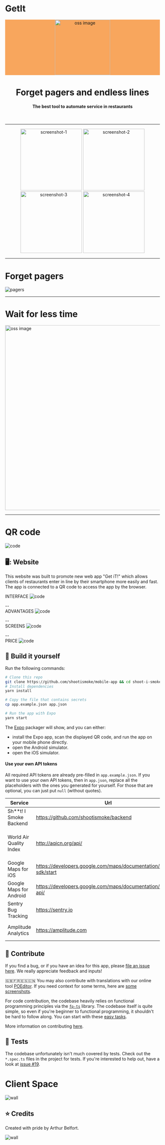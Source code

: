 # GetIt


<p align="center" style="background-color: #F8A65D;">
    <img alt="oss image" src="https://github.com/Arthur756/GetIt/blob/5cc11bcb49173b91913cf1102cd106bc15dc4dbe/LOGO-GETiT-PNG.png" width="180px">
    <h1 align="center">Forget pagers and endless lines</h1>
</p>
<h4 align="center">The best tool to automate service in restaurants </h4>

<br />

---

<p align="center">
  <img src="https://github.com/Arthur756/GetIt/blob/5cc11bcb49173b91913cf1102cd106bc15dc4dbe/iPhone%20X-XS-11%20Pro%20%E2%80%93%207.jpg" alt="screenshot-1" width="200">
  <img src="https://github.com/Arthur756/GetIt/blob/5cc11bcb49173b91913cf1102cd106bc15dc4dbe/IPHONE-LIST-GETiT.png" alt="screenshot-2" width="200">
  <img src="https://github.com/Arthur756/GetIt/blob/5cc11bcb49173b91913cf1102cd106bc15dc4dbe/GETiT-MESAPRONTA.png" alt="screenshot-3" width="200">
  <img src="https://github.com/Arthur756/GetIt/blob/3b583f161c06d741dbfb0adc6509c17a524f4742/GETiT-LOGINSCREEN-PNG.png" alt="screenshot-4" width="200">
</p>

---

# Forget pagers

![pagers](https://github.com/Arthur756/GetIt/blob/5cc11bcb49173b91913cf1102cd106bc15dc4dbe/NO%20PAGER-SYMBOL.png)


---

# Wait for less time

<img alt="oss image" src="https://github.com/Arthur756/GetIt/blob/3b583f161c06d741dbfb0adc6509c17a524f4742/5233.jpg" width="600px">


---

# QR code

![code](https://github.com/Arthur756/GetIt/blob/5cc11bcb49173b91913cf1102cd106bc15dc4dbe/GETiT-QRCODE-BOARD.png)


## 🖥️: Website

This website was built to promote new web app "Get iT!" which allows clients of restaurants enter in line by their smartphone more easily and fast. The app is connected to a QR code to access the app by the browser.

INTERFACE
![code](https://github.com/Arthur756/GetIt/blob/1272157adb2e16bdc00cc1220d47db9201d52ead/Captura%20de%20Tela%20(84)_edited.jpg)

--
<br/>
ADVANTAGES
![code](https://github.com/Arthur756/GetIt/blob/1272157adb2e16bdc00cc1220d47db9201d52ead/Captura%20de%20Tela%20(86)_edited.jpg)

--
<br/>
SCREENS
![code](https://github.com/Arthur756/GetIt/blob/1272157adb2e16bdc00cc1220d47db9201d52ead/Captura%20de%20Tela%20(87)_edited.jpg)

--
<br/>
PRICE
![code](https://github.com/Arthur756/GetIt/blob/1272157adb2e16bdc00cc1220d47db9201d52ead/Captura%20de%20Tela%20(88)_edited.jpg)

## :hammer: Build it yourself

Run the following commands:

```bash
# Clone this repo
git clone https://github.com/shootismoke/mobile-app && cd shoot-i-smoke
# Install dependencies
yarn install

# Copy the file that contains secrets
cp app.example.json app.json

# Run the app with Expo
yarn start
```

The [Expo](https://expo.io) packager will show, and you can either:

-   install the Expo app, scan the displayed QR code, and run the app on your mobile phone directly.
-   open the Android simulator.
-   open the iOS simulator.

#### Use your own API tokens

All required API tokens are already pre-filled in `app.example.json`. If you want to use your own API tokens, then in `app.json`, replace all the placeholders with the ones you generated for yourself. For those that are optional, you can just put `null` (without quotes).

| Service                  | Url                                                            | Comments                                                                    |
| ------------------------ | -------------------------------------------------------------- | --------------------------------------------------------------------------- |
| Sh\*\*t! I Smoke Backend | https://github.com/shootismoke/backend                         | Required. Pre-filled with a staging token.                                  |
| World Air Quality Index  | http://aqicn.org/api/                                          | Required. You can use the public one in `app.example.json` for development. |
| Google Maps for iOS      | https://developers.google.com/maps/documentation/ios-sdk/start | Optional in development.                                                    |
| Google Maps for Android  | https://developers.google.com/maps/documentation/android-api/  | Optional in development.                                                    |
| Sentry Bug Tracking      | https://sentry.io                                              | Optional.                                                                   |
| Amplitude Analytics      | https://amplitude.com                                          | Optional. Note: we **never** track PII.                                     |

## :raising_hand: Contribute

If you find a bug, or if you have an idea for this app, please [file an issue here](https://github.com/shootismoke/mobile-app/issues). We really appreciate feedback and inputs!

🇬🇧🇫🇷🇪🇸🇨🇳 You may also contribute with translations with our online tool [POEditor](https://poeditor.com/join/project/iEsj0CSPGX). If you need context for some terms, here are [some screenshots](https://nx1394.your-storageshare.de/s/grS6CZJGapRSH6i).

For code contribution, the codebase heavily relies on functional programming principles via the [`fp-ts`](https://github.com/gcanti/fp-ts) library. The codebase itself is quite simple, so even if you're beginner to functional programming, it shouldn't be hard to follow along. You can start with these [easy tasks](https://github.com/shootismoke/mobile-app/issues?q=is%3Aissue+is%3Aopen+label%3A%22good+first+issue%22).

More information on contributing [here](./CONTRIBUTING.md).

## :microscope: Tests

The codebase unfortunately isn't much covered by tests. Check out the `*.spec.ts` files in the project for tests. If you're interested to help out, have a look at [issue #19](https://github.com/shootismoke/mobile-app/issues/19).

# Client Space

![wall](https://github.com/Arthur756/GetIt/blob/5cc11bcb49173b91913cf1102cd106bc15dc4dbe/Prancheta%201%20%E2%80%93%2012.jpg)

## :star: Credits

Created with pride by Arthur Belfort.

![wall](https://github.com/Arthur756/GetIt/blob/5cc11bcb49173b91913cf1102cd106bc15dc4dbe/WALLPAPER%20GET%20IT!.jpg)
